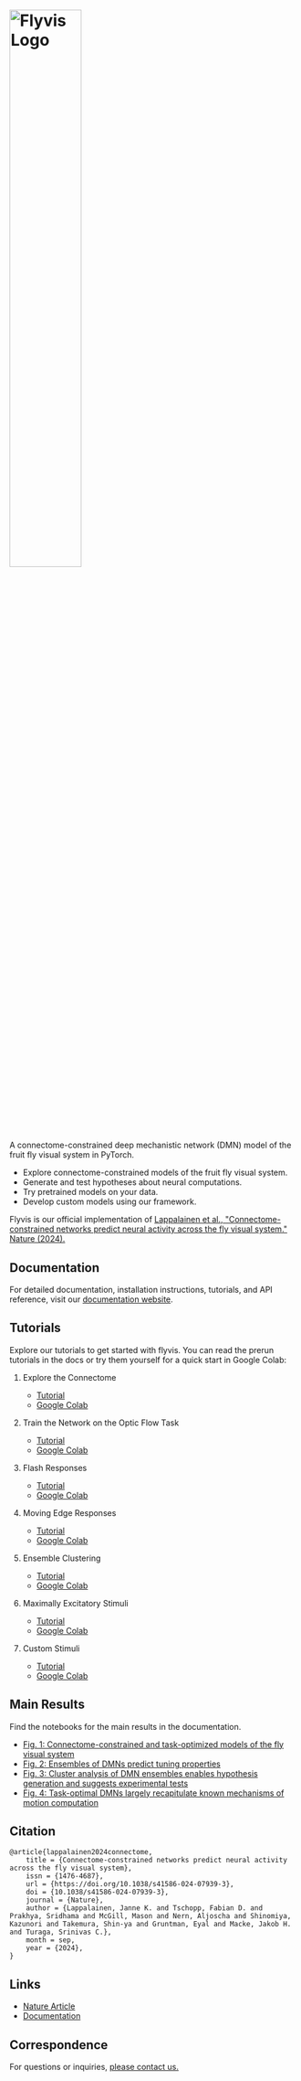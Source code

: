 <h1>
<p style="text-align:left;">
    <img src="docs/docs/images/flyvis_logo_light@150ppi.webp" width="50%" alt="Flyvis Logo">
</p>
</h1>

A connectome-constrained deep mechanistic network (DMN) model of the fruit fly visual system in PyTorch.

- Explore connectome-constrained models of the fruit fly visual system.
- Generate and test hypotheses about neural computations.
- Try pretrained models on your data.
- Develop custom models using our framework.

Flyvis is our official implementation of
[Lappalainen et al., "Connectome-constrained networks predict neural activity across the fly visual system." Nature (2024).](https://www.nature.com/articles/s41586-024-07939-3)

## Documentation

For detailed documentation, installation instructions, tutorials, and API reference, visit our [documentation website](https://turagalab.github.io/flyvis/).

## Tutorials

Explore our tutorials to get started with flyvis. You can read the prerun tutorials in the docs or try them yourself for a quick start in Google Colab:

1. Explore the Connectome
   - [Tutorial](https://turagalab.github.io/flyvis/examples/01_flyvision_connectome/)
   - [Google Colab](https://colab.research.google.com/github/TuragaLab/flyvis/blob/main/examples/01_flyvision_connectome.ipynb)

2. Train the Network on the Optic Flow Task
   - [Tutorial](https://turagalab.github.io/flyvis/examples/02_flyvision_optic_flow_task/)
   - [Google Colab](https://colab.research.google.com/github/TuragaLab/flyvis/blob/main/examples/02_flyvision_optic_flow_task.ipynb)

3. Flash Responses
   - [Tutorial](https://turagalab.github.io/flyvis/examples/03_flyvision_flash_responses/)
   - [Google Colab](https://colab.research.google.com/github/TuragaLab/flyvis/blob/main/examples/03_flyvision_flash_responses.ipynb)

4. Moving Edge Responses
   - [Tutorial](https://turagalab.github.io/flyvis/examples/04_flyvision_moving_edge_responses/)
   - [Google Colab](https://colab.research.google.com/github/TuragaLab/flyvis/blob/main/examples/04_flyvision_moving_edge_responses.ipynb)

5. Ensemble Clustering
   - [Tutorial](https://turagalab.github.io/flyvis/examples/05_flyvision_umap_and_clustering_models/)
   - [Google Colab](https://colab.research.google.com/github/TuragaLab/flyvis/blob/main/examples/05_flyvision_umap_and_clustering_models.ipynb)

6. Maximally Excitatory Stimuli
   - [Tutorial](https://turagalab.github.io/flyvis/examples/06_flyvision_maximally_excitatory_stimuli/)
   - [Google Colab](https://colab.research.google.com/github/TuragaLab/flyvis/blob/main/examples/06_flyvision_maximally_excitatory_stimuli.ipynb)

7. Custom Stimuli
   - [Tutorial](https://turagalab.github.io/flyvis/examples/07_flyvision_providing_custom_stimuli/)
   - [Google Colab](https://colab.research.google.com/github/TuragaLab/flyvis/blob/main/examples/07_flyvision_providing_custom_stimuli.ipynb)


## Main Results

Find the notebooks for the main results in the documentation.

- [Fig. 1: Connectome-constrained and task-optimized models of the fly visual system](https://turagalab.github.io/flyvis/examples/figure_01_fly_visual_system/)
- [Fig. 2: Ensembles of DMNs predict tuning properties](https://turagalab.github.io/flyvis/examples/figure_02_simple_stimuli_responses/)
- [Fig. 3: Cluster analysis of DMN ensembles enables hypothesis generation and suggests experimental tests](https://turagalab.github.io/flyvis/examples/figure_03_naturalistic_stimuli_responses/)
- [Fig. 4: Task-optimal DMNs largely recapitulate known mechanisms of motion computation](https://turagalab.github.io/flyvis/examples/figure_04_mechanisms/)

## Citation

```
@article{lappalainen2024connectome,
	title = {Connectome-constrained networks predict neural activity across the fly visual system},
	issn = {1476-4687},
	url = {https://doi.org/10.1038/s41586-024-07939-3},
	doi = {10.1038/s41586-024-07939-3},
	journal = {Nature},
	author = {Lappalainen, Janne K. and Tschopp, Fabian D. and Prakhya, Sridhama and McGill, Mason and Nern, Aljoscha and Shinomiya, Kazunori and Takemura, Shin-ya and Gruntman, Eyal and Macke, Jakob H. and Turaga, Srinivas C.},
	month = sep,
	year = {2024},
}
```

## Links

- [Nature Article](https://www.nature.com/articles/s41586-024-07939-3)
- [Documentation](https://turagalab.github.io/flyvis/)

## Correspondence

For questions or inquiries, [please contact us.](mailto:janne.lappalainen@uni-tuebingen.de?cc=jakob.macke@uni-tuebingen.de,turagas@janelia.hhmi.org)
